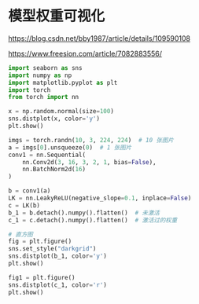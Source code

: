 # 模型权重可视化

https://blog.csdn.net/bby1987/article/details/109590108

https://www.freesion.com/article/7082883556/

```python
import seaborn as sns
import numpy as np
import matplotlib.pyplot as plt
import torch
from torch import nn

x = np.random.normal(size=100)
sns.distplot(x, color='y')
plt.show()

imgs = torch.randn(10, 3, 224, 224)  # 10 张图片
a = imgs[0].unsqueeze(0)  # 1 张图片
conv1 = nn.Sequential(
    nn.Conv2d(3, 16, 3, 2, 1, bias=False),
    nn.BatchNorm2d(16)
)

b = conv1(a)
LK = nn.LeakyReLU(negative_slope=0.1, inplace=False)
c = LK(b)
b_1 = b.detach().numpy().flatten()  # 未激活
c_1 = c.detach().numpy().flatten()  # 激活过的权重

# 直方图
fig = plt.figure()
sns.set_style("darkgrid")
sns.distplot(b_1, color='y')
plt.show()

fig1 = plt.figure()
sns.distplot(c_1, color='r')
plt.show()
```